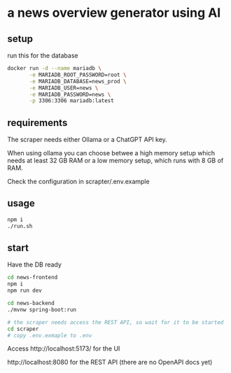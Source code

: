 # a news overview generator using AI

## setup

run this for the database

```bash
docker run -d --name mariadb \
       -e MARIADB_ROOT_PASSWORD=root \
       -e MARIADB_DATABASE=news_prod \
       -e MARIADB_USER=news \
       -e MARIADB_PASSWORD=news \
       -p 3306:3306 mariadb:latest
```
## requirements

The scraper needs either Ollama or a ChatGPT API key.

When using ollama you can choose betwee a high memory setup which needs at least 32 GB RAM or a low memory setup, which runs with 8 GB of RAM.

Check the configuration in scrapter/.env.example

## usage

```bash
npm i
./run.sh
```


## start

Have the DB ready

```bash
cd news-frontend
npm i
npm run dev

cd news-backend
./mvnw spring-boot:run

# the scraper needs access the REST API, so wait for it to be started
cd scraper
# copy .env.exmaple to .env
```

Access http://localhost:5173/ for the UI

http://localhost:8080 for the REST API (there are no OpenAPI docs yet)
